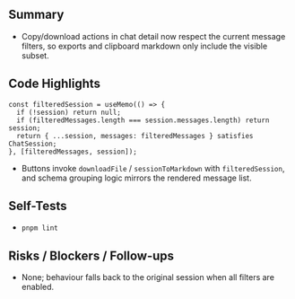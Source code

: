 ## Summary

- Copy/download actions in chat detail now respect the current message filters, so exports and clipboard markdown only include the visible subset.

## Code Highlights

```tsx
const filteredSession = useMemo(() => {
  if (!session) return null;
  if (filteredMessages.length === session.messages.length) return session;
  return { ...session, messages: filteredMessages } satisfies ChatSession;
}, [filteredMessages, session]);
```

- Buttons invoke `downloadFile` / `sessionToMarkdown` with `filteredSession`, and schema grouping logic mirrors the rendered message list.

## Self-Tests

- `pnpm lint`

## Risks / Blockers / Follow-ups

- None; behaviour falls back to the original session when all filters are enabled.
